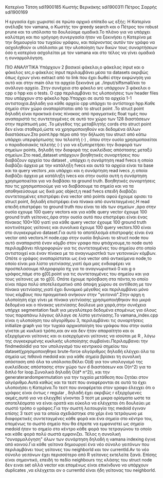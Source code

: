 Κατερίνα Τάτση sdi1900185
Κωστής Βερικάκης sdi1900311
Πέτρος Σαρρής sdi1900169 

Η εργασία έχει χωριστεί σε πρώτο αρχικό επίπεδο ως εξής: Η Κατερίνα ανέλαβε τον vamana, ο
Κωστής τον greedy search και ο Πέτρος τον robust prune και τα υπόλοιπα τα δουλεύαμε ομαδικά.Το πλάνο για να υπάρχει
καλύτερη και πιο γρήγορη συνεργασία ήταν να ξεκινήσει η Κατερίνα με την δημιουργία
του τυχαίου γράφου, και παίρνοντας αυτόν τον γράφο να ασχοληθούν οι υπόλοιποι με την 
υλοποίηση των δικών τους συναρτήσεων όσο η κατερίνα ασχολείται με τον vamana και στο τέλος να γίνει ομαδικά η συναρμολόγηση.


ΠΙΟ ΑΝΑΛΥΤΙΚΑ
Υπάρχουν 2 βασικοί φάκελοι,ο φάκελος input και ο φάκελος src,ο φάκελος input περιλαμβάνει μέσα τα datasets ακριβώς όπως έχουν γίνει extract από το link που έχει δωθεί στην εκφώνηση για αυτό και στην main όλα τα αρχεία ξεκινάνε με ./input/siftsmall/και το ανάλογο αρχείο. Στην συνέχεια στο φάκελο src υπάρχουν 3 φάκελοι ο cpp o hpp και ο tests. Ο cpp περιλαμβάνει τις υλοποιήσεις των header files που υπάρχουν στο φάκελο hpp.Υπαρχει σε αυτά τα αρχεία 1-1 αντιστοιχία.Δηλαδη για κάθε αρχείο cpp υπάρχει το αντίστοιχο hpp.Καθε σημείο στον χώρο αναπαρίσταται από το struct point .To struct point δηλαδή είναι πρακτικά ένας πίνακας από πραγματικές float τιμές που αναπαριστά τις συντεταγμένες σε αυτό τον χώρο των 128 διαστάσεων στην περίπτωσή μας .Το μέγεθος της μεταβλητής cords στο struct point δεν είναι σταθερό,ώστε να χρησιμοποιηθούν και δεδομένα άλλων διαστάσεων.Στο point.hpp πέρα από την δήλωση του struct από κάτω υπάρχει υπερφόρτωσης του τελεστή (-) , όπου στην ουσία χρησιμοποιείται ο παραδοσιακός τελετής (-) για να εξυπηρετήσει την διαφορά  των σημείων points, δηλαδή την διαφορά της ευκλείδιας απόστασης μεταξύ  σημείων.Στo read_dataset  υπάρχουν βοηθητικές συναρτήσεις που διαβάζουν αρχεία του dataset , υπάρχει η συνάρτηση read fvecs η οποία διαβάζει άρχεια με την κατάληξη fvecs και αυτά τα αρχεία είναι  τα base και τα query vectors ,και υπάρχει και η συνάρτηση read ivecs ,η οποία διαβάζει άρχεια με κατάληξη ivecs και στην ουσία αυτή η συνάρτηση χρησιμοποιείται για να διαβάσει τα ground truth. Βοηθητικές συναρτήσεις που τις χρησιμοποιούμε για να διαβάσουμε τα σημεία και να τα αποθηκεύσουμε ως δικά μας object,η read fvecs επειδή διαβάζει συντεταγμένες επιστρέφει ένα vector από points αφού έχουμε ορισει το struct point, δηλαδή επιστρέφει ένα πίνακα από συντεταγμένες.Η read επειδή επιστρέφει τα ground truth που είναι τα ids των σημείων ,άρα στην ουσία εχουμε 100 query vectors και για κάθε query vector έχουμε 100 ground truth γείτονες,άρα στην ουσία αυτό που επιστρέφει είναι ένας πίνακας 100×100 γιατί για κάθε query vector έχουμε 100 ground truth κοντινότερος γείτονες και συνολικα έχουμε 100 query vectors.100 είναι στο συγκεκριμένο dataset.Για αυτό το αποτέλεσμά επιστροφής είναι ένα vector από vectors.Η node.cpp στην ουσία δηλώνει το struct node που αυτό αναπαριστά έναν κόμβο στον γραφο που φτιάχνουμε,το node αυτό περιλαμβάνει πληροφοριών για τις συντεταγμένες του σημείου στο οποίο αντιστοιχεί και έναν πίνακα με τα αναγνωριστΙκά των γειτονικών κόμβων. Οπότε ο γράφος αναπαρίσταται ως ένα vector από αντικείμενα node,το οποίο είναι μια λίστα γειτνίασης,γιατί άμα μας ενδιαφέρει να προσπελασουμε πληροφορία πχ για το αναγνωριστικό 0 και g ο γράφος,πάμε στο g[0].point για τις συντεταγμένες του σημείου και για τους γείτονες με το g[0]. Οπότε έχουμε πρόσβαση στα πάντα,το οποίο είναι πάρα πολύ αποτελεσματικό από άποψη χώρου σε αντίθεση με τον πίνακα γειτνίασης,γιατί έχει δυναμικό μέγεθος και περιλαμβάνει μόνο τους κόμβους που πραγματικά ανήκουν στην "γειτονιά".Στην αρχη η υλοποίηση είχε γίνει με πίνακα γειτνίασης χρησιμοποιήθηκαν πιο μικρά δεδομένα και ο πίνακας γειτνίασης δούλευε μια χαρά,στην συνέχεια υπήρχε segmentation fault για μεγαλύτερα δεδομένα επομένως για όλους τους παραπάνω λόγους άλλαγε σε λίστα γειτνίασης.Το vamana_index.cpp είναι η υλοποίηση του αλγορίθμου 3, περιλαμβάνει τις συναρτήσεις initialize graph για την τυχαία αρχικοποίηση του γράφου που στην ουσία γίνεται με κυκλικό τρόπο,και αν και δεν ήταν απαραίτητο και οι εξερχόμενοι γείτονες και οι εισερχόμενοι γείτονες να ισούται με R , λόγω της συγκεκριμένης κυκλικής υλοποίησης συμβαίνει.Περιλαμβανει την findmedoidid για τον υπολογισμό  του κεντρικού σημείου του dataset(χρησιμοποιηθηκε brute-force αλγόριθμος δηλαδή ελέγχει όλα τα σημεία ως πιθανά medoid
και για κάθε σημείο βρίσκει τη συνολική απόσταση από όλα τα υπόλοιπα.Θέλει O(d) για τον υπολογισμό της ευκλείδειας απόστασης στον χώρο των d διαστάσεων και O(n^2) για το διπλό for loop.Συνολικά δηλαδή O(d* n^2)), και την generaterandompermutation για την τυχαία μετάθεση που ζητάει στον αλγόριθμο.Αυτά καθώς και τα τεστ που αναφέρονται σε αυτά τα έχει υλοποιήσει η Κατερίνα.Το τεστ που αναφέρεται στον γραφο έλεγχει ότι ο γράφος είναι όντως r regular , δηλαδή έχει ακριβώς r εξερχόμενες ακμές,αυτό για να ελεγχθεί γίνονται 3 τεστ με μικρα ορίσματα ωστε τα αποτελέσματα να είναι ορατά και εύκολα να ελέγχεται ότι δουλεύει με σωστό τρόπο ο γράφος.Για την σωστή λειτουργία της medoid έγιναν επίσης 3 τεστ για τα οποία σχεδιάστηκε στο χέρι ένα τετράγωνο με διαφορετικές συντεταγμένες κάθε φορά και ένα σημείο στο κέντρο του, επομένως το σωστό σημείο που θα έπρεπε να εμφανιστεί ως σημείο medoid ήταν το σημείο στο κέντρο κάθε φορά του τετραγώνου το οποίο και κάθε φορά πολύ σωστά εμφανιζει. Τέλος η συνολική "συναρμολόγηση" όλων των συνάρτηση δηλαδή η vamana indexing έγινε από κοινού.Για κάθε γείτονα δημιουργεί ένα νέο σύνολο γειτόνων που περιλαμβάνει τους γείτονες του neighborId και τον currentId.Αν το νέο σύνολο γειτόνων έχει περισσότερο από R γείτονες εκτελείτε ξανά. Επίσης είναι σημαντικό, επειδή το πεδίο neighbours της κλάσης του struct node δεν ειναι set αλλά vector και επομένως είναι επικίνδυνο να υπάρχουν duplicates ,να ελέγχεται αν ο currentId είναι ήδη γείτονας του neighborId.
